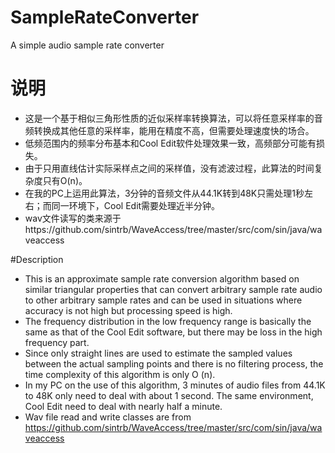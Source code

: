# SampleRateConverter
A simple audio sample rate converter

# 说明
- 这是一个基于相似三角形性质的近似采样率转换算法，可以将任意采样率的音频转换成其他任意的采样率，能用在精度不高，但需要处理速度快的场合。
- 低频范围内的频率分布基本和Cool Edit软件处理效果一致，高频部分可能有损失。
- 由于只用直线估计实际采样点之间的采样值，没有滤波过程，此算法的时间复杂度只有O(n)。
- 在我的PC上运用此算法，3分钟的音频文件从44.1K转到48K只需处理1秒左右；而同一环境下，Cool Edit需要处理近半分钟。
- wav文件读写的类来源于https://github.com/sintrb/WaveAccess/tree/master/src/com/sin/java/waveaccess

#Description
- This is an approximate sample rate conversion algorithm based on similar triangular properties that can convert arbitrary sample rate audio to other arbitrary sample rates and can be used in situations where accuracy is not high but processing speed is high.
- The frequency distribution in the low frequency range is basically the same as that of the Cool Edit software, but there may be loss in the high frequency part.
- Since only straight lines are used to estimate the sampled values between the actual sampling points and there is no filtering process, the time complexity of this algorithm is only O (n).
- In my PC on the use of this algorithm, 3 minutes of audio files from 44.1K to 48K  only need to deal with about 1 second. The same environment, Cool Edit need to deal with nearly half a minute.
- Wav file read and write classes are from https://github.com/sintrb/WaveAccess/tree/master/src/com/sin/java/waveaccess
